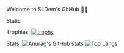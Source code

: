 Welcome to SLDem's GitHub 👨‍💻

<p><a href="https://stackoverflow.com/users/14535309/sldem">
<img src="https://img.shields.io/badge/Stack-Overflow" alt="Static Badge" width="60" height="15">
</a></p>

Trophies:
[![trophy](https://github-profile-trophy.vercel.app/?username=SLDem&theme=onedark)](https://github.com/SLDem/github-profile-trophy)

Stats:
![Anurag's GitHub stats](https://github-readme-stats.vercel.app/api?username=SLDem&show_icons=true&theme=blue-green) [![Top Langs](https://github-readme-stats.vercel.app/api/top-langs/?username=SLDem)](https://github.com/anuraghazra/github-readme-stats)


